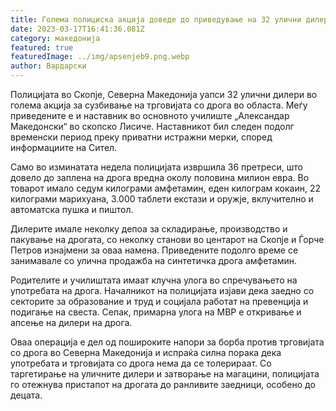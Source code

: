 ```yaml
---
title: Голема полициска акција доведе до приведување на 32 улични дилери
date: 2023-03-17T16:41:36.081Z
category: македонија
featured: true
featuredImage: ../img/apsenjeb9.png.webp
author: Вардарски
---
```


Полицијата во Скопје, Северна Македонија уапси 32 улични дилери во голема акција за сузбивање на трговијата со дрога во областа. Меѓу приведените е и наставник во основното училиште „Александар Македонски“ во скопско Лисиче. Наставникот бил следен подолг временски период преку приватни истражни мерки, според информациите на Сител.

Само во изминатата недела полицијата извршила 36 претреси, што довело до заплена на дрога вредна околу половина милион евра. Во товарот имало седум килограми амфетамин, еден килограм кокаин, 22 килограми марихуана, 3.000 таблети екстази и оружје, вклучително и автоматска пушка и пиштол.

Дилерите имале неколку депоа за складирање, производство и пакување на дрогата, со неколку станови во центарот на Скопје и Ѓорче Петров изнајмени за оваа намена. Приведените подолго време се занимавале со улична продажба на синтетичка дрога амфетамин.

Родителите и училиштата имаат клучна улога во спречувањето на употребата на дрога. Началникот на полицијата изјави дека заедно со секторите за образование и труд и социјала работат на превенција и подигање на свеста. Сепак, примарна улога на МВР е откривање и апсење на дилери на дрога.

Оваа операција е дел од пошироките напори за борба против трговијата со дрога во Северна Македонија и испраќа силна порака дека употребата и трговијата со дрога нема да се толерираат. Со таргетирање на уличните дилери и затворање на магацини, полицијата го отежнува пристапот на дрогата до ранливите заедници, особено до децата.
